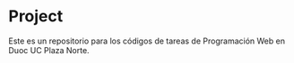 # Project
Este es un repositorio para los códigos de tareas de Programación Web en Duoc UC Plaza Norte. 

